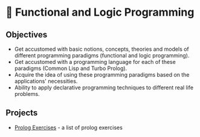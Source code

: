 # 🤔 Functional and Logic Programming
## Objectives
- Get accustomed with basic notions, concepts, theories and models of different programming paradigms (functional and logic programming).
- Get accustomed with a programming language for each of these paradigms (Common Lisp and Turbo Prolog).
- Acquire the idea of using these programming paradigms based on the applications' necessities.
- Ability to apply declarative programming techniques to different real life problems.

## Projects
- [Prolog Exercises](https://github.com/andrei-dragan/prolog) - a list of prolog exercises
